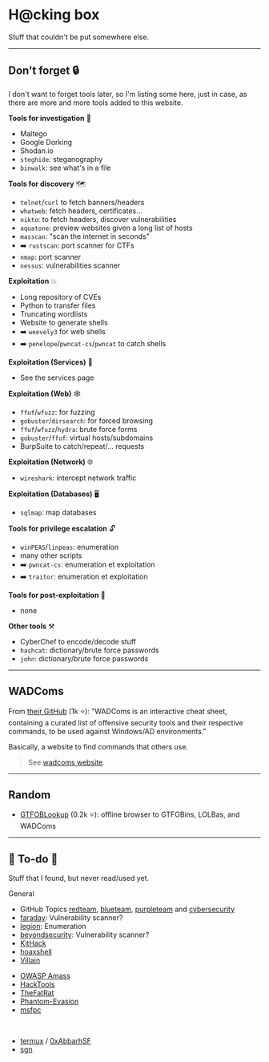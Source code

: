 # H@cking box

Stuff that couldn't be put somewhere else.

<hr class="sep-both">

## Don't forget 🔒

I don't want to forget tools later, so I'm listing some here, just in case, as there are more and more tools added to this website.

<div class="row row-cols-md-2 mt-4"><div>

**Tools for investigation** 🔎

* Maltego
* Google Dorking
* Shodan.io
* `steghide`: steganography
* `binwalk`: see what's in a file

**Tools for discovery** 🗺️

* `telnet`/`curl` to fetch banners/headers
* `whatweb`: fetch headers, certificates...
* `nikto`: to fetch headers, discover vulnerabilities
* `aquatone`: preview websites given a long list of hosts
* `masscan`: "scan the internet in seconds"
*  ➡️ `rustscan`: port scanner for CTFs
* `nmap`: port scanner
* `nessus`: vulnerabilities scanner

**Exploitation** 💥

* Long repository of CVEs
* Python to transfer files
* Truncating wordlists
* Website to generate shells
* ➡️ `weevely3` for web shells
* ➡️ `penelope`/`pwncat-cs`/`pwncat` to catch shells

**Exploitation (Services)** 🧟️

* See the services page
</div><div>

**Exploitation (Web)** 🕸️

* `ffuf`/`wfuzz`: for fuzzing
* `gobuster`/`dirsearch`: for forced browsing
* `ffuf`/`wfuzz`/`hydra`: brute force forms
* `gobuster`/`ffuf`: virtual hosts/subdomains
* BurpSuite to catch/repeat/... requests

**Exploitation (Network)** 🌐

* `wireshark`: intercept network traffic

**Exploitation (Databases)** 🖥️

* `sqlmap`: map databases

**Tools for privilege escalation** 🔓

* `winPEAS`/`linpeas`: enumeration
* many other scripts
* ➡️ `pwncat-cs`: enumeration et exploitation
* ➡️ `traitor`: enumeration et exploitation

**Tools for post-exploitation** 🧹

* none

**Other tools** ⚒️

* CyberChef to encode/decode stuff
* `hashcat`: dictionary/brute force passwords
* `john`: dictionary/brute force passwords
</div></div>

<hr class="sep-both">

## WADComs

<div class="row row-cols-md-2"><div>

From [their GitHub](https://github.com/WADComs/WADComs.github.io) (1k ⭐): "WADComs is an interactive cheat sheet, containing a curated list of offensive security tools and their respective commands, to be used against Windows/AD environments."

</div><div>

Basically, a website to find commands that others use.

> See [wadcoms website](https://wadcoms.github.io/).
</div></div>

<hr class="sep-both">

## Random

<div class="row row-cols-md-2 mt-4"><div>

* [GTFOBLookup](https://github.com/nccgroup/GTFOBLookup) (0.2k ⭐): offline browser to GTFOBins, LOLBas, and WADComs
</div><div>
</div></div>

<hr class="sep-both">

## 👻 To-do 👻

Stuff that I found, but never read/used yet.

<div class="row row-cols-md-2"><div>

General

* GitHub Topics [redteam](https://github.com/topics/redteam), [blueteam](https://github.com/topics/blueteam), [purpleteam](https://github.com/topics/purpleteam) and [cybersecurity](https://github.com/topics/cybersecurity)
* [faraday](https://github.com/infobyte/faraday): Vulnerability scanner?
* [legion](https://github.com/carlospolop/legion): Enumeration
* [beyondsecurity](https://www.beyondsecurity.com/): Vulnerability scanner?
* [KitHack](https://github.com/AdrMXR/KitHack)
* [hoaxshell](https://github.com/t3l3machus/hoaxshell)
* [Villain](https://github.com/t3l3machus/Villain)
</div><div>

* [OWASP Amass](https://github.com/OWASP/Amass)
* [HackTools](https://github.com/LasCC/Hack-Tools)
* [TheFatRat](https://github.com/screetsec/TheFatRat)
* [Phantom-Evasion](https://github.com/oddcod3/Phantom-Evasion)
* [msfpc](https://github.com/g0tmi1k/msfpc)

<br>

* [termux](https://github.com/topics/termux-hacking) / [0xAbbarhSF](https://github.com/0xAbbarhSF/Termux-Nation-2022-Alpha)
* [sgn](https://github.com/EgeBalci/sgn)
</div></div>
